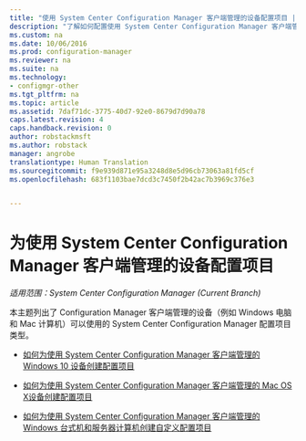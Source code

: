 ```yaml
---
title: "使用 System Center Configuration Manager 客户端管理的设备配置项目 | Microsoft Docs"
description: "了解如何配置使用 System Center Configuration Manager 客户端管理的 Windows 和 Mac 设备。"
ms.custom: na
ms.date: 10/06/2016
ms.prod: configuration-manager
ms.reviewer: na
ms.suite: na
ms.technology:
- configmgr-other
ms.tgt_pltfrm: na
ms.topic: article
ms.assetid: 7daf71dc-3775-40d7-92e0-8679d7d90a78
caps.latest.revision: 4
caps.handback.revision: 0
author: robstackmsft
ms.author: robstack
manager: angrobe
translationtype: Human Translation
ms.sourcegitcommit: f9e939d871e95a3248d8e5d96cb73063a81fd5cf
ms.openlocfilehash: 683f1103bae7dcd3c7450f2b42ac7b3969c376e3


---
```

# <a name="configuration-items-for-devices-managed-with-the-system-center-configuration-manager-client"></a>为使用 System Center Configuration Manager 客户端管理的设备配置项目

*适用范围：System Center Configuration Manager (Current Branch)*

本主题列出了 Configuration Manager 客户端管理的设备（例如 Windows 电脑和 Mac 计算机）可以使用的 System Center Configuration Manager 配置项目类型。  

-   [如何为使用 System Center Configuration Manager 客户端管理的 Windows 10 设备创建配置项目](../../compliance/deploy-use/create-configuration-items-for-windows-10-devices-managed-with-the-client.md)  

-   [如何为使用 System Center Configuration Manager 客户端管理的 Mac OS X设备创建配置项目](../../compliance/deploy-use/create-configuration-items-for-mac-os-x-devices-managed-with-the-client.md)  

-   [如何为使用 System Center Configuration Manager 客户端管理的 Windows 台式机和服务器计算机创建自定义配置项目](../../compliance/deploy-use/create-custom-configuration-items-for-windows-desktop-and-server-computers-managed-with-the-client.md)  



<!--HONumber=Dec16_HO3-->



